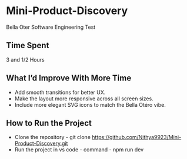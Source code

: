# Mini-Product-Discovery
Bella Oter Software Engineering Test

## Time Spent 
   3 and 1/2 Hours
  
## What I’d Improve With More Time

  * Add smooth transitions for better UX.
  * Make the layout more responsive across all screen sizes.
  * Include more elegant SVG icons to match the Bella Otéro vibe.

## How to Run the Project

 * Clone the repository
        - git clone https://github.com/Nithya9923/Mini-Product-Discovery.git
 * Run the project in vs code
        - command - npm run dev
  
  
